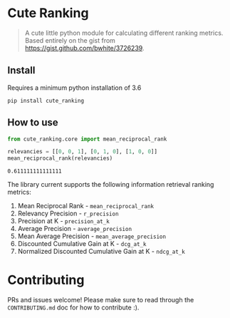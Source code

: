 # Cute Ranking
> A cute little python module for calculating different ranking metrics. Based entirely on the gist from https://gist.github.com/bwhite/3726239.


## Install

Requires a minimum python installation of 3.6

`pip install cute_ranking`

## How to use

```python
from cute_ranking.core import mean_reciprocal_rank

relevancies = [[0, 0, 1], [0, 1, 0], [1, 0, 0]]
mean_reciprocal_rank(relevancies)
```




    0.611111111111111



The library current supports the following information retrieval ranking metrics:
1. Mean Reciprocal Rank - `mean_reciprocal_rank`
2. Relevancy Precision - `r_precision`
3. Precision at K - `precision_at_k`
4. Average Precision - `average_precision`
5. Mean Average Precision - `mean_average_precision`
6. Discounted Cumulative Gain at K - `dcg_at_k`
7. Normalized Discounted Cumulative Gain at K - `ndcg_at_k`

# Contributing
PRs and issues welcome! Please make sure to read through the `CONTRIBUTING.md` doc for how to contribute :).
